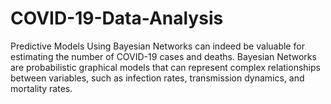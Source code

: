 # COVID-19-Data-Analysis
Predictive Models Using Bayesian Networks can indeed be valuable for estimating the number of COVID-19 cases and deaths. Bayesian Networks are probabilistic graphical models that can represent complex relationships between variables, such as infection rates, transmission dynamics, and mortality rates.
